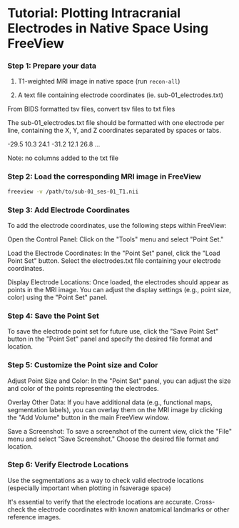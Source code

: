 # Tutorial: Plotting Intracranial Electrodes in Native Space Using FreeView

### Step 1: Prepare your data

1. T1-weighted MRI image in native space (run `recon-all`)

2. A text file containing electrode coordinates (ie. sub-01_electrodes.txt)

From BIDS formatted tsv files, convert tsv files to txt files

The sub-01_electrodes.txt file should be formatted with one electrode per line, containing the X, Y, and Z coordinates separated by spaces or tabs.

-29.5 10.3 24.1
-31.2 12.1 26.8
...

Note: no columns added to the txt file

### Step 2: Load the corresponding MRI image in FreeView

```bash
freeview -v /path/to/sub-01_ses-01_T1.nii
```

### Step 3: Add Electrode Coordinates

To add the electrode coordinates, use the following steps within FreeView:

Open the Control Panel:
Click on the "Tools" menu and select "Point Set."

Load the Electrode Coordinates:
In the "Point Set" panel, click the "Load Point Set" button. Select the electrodes.txt file containing your electrode coordinates.

Display Electrode Locations:
Once loaded, the electrodes should appear as points in the MRI image. You can adjust the display settings (e.g., point size, color) using the "Point Set" panel.

### Step 4: Save the Point Set

To save the electrode point set for future use, click the "Save Point Set" button in the "Point Set" panel and specify the desired file format and location.

### Step 5: Customize the Point size and Color

Adjust Point Size and Color:
In the "Point Set" panel, you can adjust the size and color of the points representing the electrodes.

Overlay Other Data:
If you have additional data (e.g., functional maps, segmentation labels), you can overlay them on the MRI image by clicking the "Add Volume" button in the main FreeView window.

Save a Screenshot:
To save a screenshot of the current view, click the "File" menu and select "Save Screenshot." Choose the desired file format and location.

### Step 6: Verify Electrode Locations

Use the segmentations as a way to check valid electrode locations (especially important when plotting in fsaverage space)

It's essential to verify that the electrode locations are accurate. Cross-check the electrode coordinates with known anatomical landmarks or other reference images.
